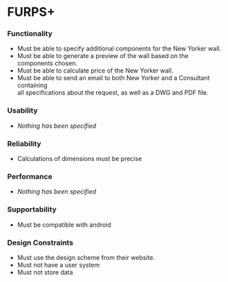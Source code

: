 # FURPS+

### Functionality
- Must be able to specify additional components for the New Yorker wall.
- Must be able to generate a preview of the wall based on the components chosen.
- Must be able to calculate price of the New Yorker wall.
- Must be able to send an email to both New Yorker and a Consultant containing  
  all specifications about the request, as well as a DWG and PDF file.

### Usability
- *Nothing has been specified*

### Reliability
- Calculations of dimensions must be precise

### Performance
- *Nothing has been specified*

### Supportability
- Must be compatible with android

### Design Constraints
- Must use the design scheme from their website.
- Must not have a user system
- Must not store data 
